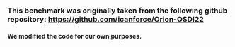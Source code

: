 ### This benchmark was originally taken from the following github repository: https://github.com/icanforce/Orion-OSDI22
#### We modified the code for our own purposes.

